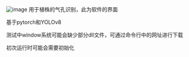 ![image](https://github.com/user-attachments/assets/0be403c1-143a-42ac-b310-129a61514fce)
用于植株的气孔识别，此为软件的界面

基于pytorch和YOLOv8

测试中window系统可能会缺少部分dll文件，可通过命令行中的网址进行下载

初次运行时可能会需要初始化

